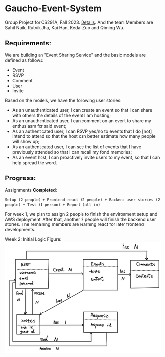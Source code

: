 # Gaucho-Event-System
Group Project for CS291A, Fall 2023. [Details](https://cs291.com/project/). And the team Members are Sahil Naik, Rutvik Jha, Kai Han, Kedai Zuo and Qiming Wu.

## Requirements:
We are building an "Event Sharing Service" and the basic models are defined as follows:
* Event
* RSVP
* Comment
* User
* Invite

Based on the models, we have the following user stories:
* As an unauthenticated user, I can create an event so that I can share with others the details of the event I am hosting;
* As an unauthenticated user, I can comment on an event to share my enthusiasm for said event;
* As an authenticated user, I can RSVP yes/no to events that I do [not] intend to attend so that the host can better estimate how many people will show up;
* As an authenticated user, I can see the list of events that I have previously attended so that I can recall my fond memories;
* As an event host, I can proactively invite users to my event, so that I can help spread the word.

## Progress:
Assignments **Completed**:
```
Setup (2 people) + Frontend react (2 people) + Backend user stories (2 people) + Test (1 person) + Report (all in)
```

For week 1, we plan to assign 2 people to finish the environment setup and AWS deployment. After that, another 2 people will finish the backend user stories. The remaining members are learning react for later frontend developments. 

Week 2:
Initial Logic Figure:
![Figure](initial_logic_fig.jpg)

